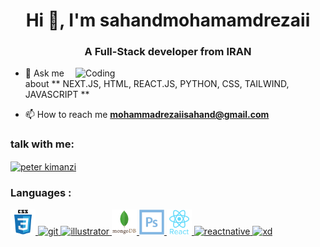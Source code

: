 [jolly]: https://github-readme-stats.vercel.app/api?username=sahandmohammadrehzaii&show_icons=true&hide=contribs,prs&cache_seconds=86400&theme=jolly

<h1 align="center">
  Hi 👋, I'm sahandmohamamdrezaii
</h1>
<h3 align="center">
  A Full-Stack developer from IRAN
</h3>
<img align="right" alt="Coding" width="400" src="https://sahand.storage.iran.liara.space/picture-3/rc2xyhpx49m71.gif"/>

- 💬 Ask me about ** NEXT.JS, HTML, REACT.JS, PYTHON, CSS, TAILWIND, JAVASCRIPT **

- 📫 How to reach me **mohammadrezaiisahand@gmail.com**

<h3 align="left">talk with me:</h3>
<p align="left">
<a href="https://www.linkedin.com/in/arghavan-shahbaz-aa4631294/" target="blank">
<img align="center" src="https://raw.githubusercontent.com/rahuldkjain/github-profile-readme-generator/master/src/images/icons/Social/linked-in-alt.svg" alt="peter kimanzi" height="30" width="40" />
</a>
</p>

<h3 align="left">Languages :</h3>
  <a href="https://www.w3schools.com/css/" target="_blank" rel="noreferrer"> 
    <img src="https://raw.githubusercontent.com/devicons/devicon/master/icons/css3/css3-original-wordmark.svg" alt="css3" width="40" height="40"/> 
  </a> 
  <a href="https://git-scm.com/" target="_blank" rel="noreferrer">
    <img src="https://www.vectorlogo.zone/logos/git-scm/git-scm-icon.svg" alt="git" width="40" height="40"/> 
  </a>
  <a href="https://www.adobe.com/in/products/illustrator.html" target="_blank" rel="noreferrer">
    <img src="https://www.vectorlogo.zone/logos/adobe_illustrator/adobe_illustrator-icon.svg" alt="illustrator" width="40" height="40"/>
  </a> 
  <a href="https://www.mongodb.com/" target="_blank" rel="noreferrer"> 
    <img src="https://raw.githubusercontent.com/devicons/devicon/master/icons/mongodb/mongodb-original-wordmark.svg" alt="mongodb" width="40" height="40"/> 
  </a>
  <a href="https://www.photoshop.com/en" target="_blank" rel="noreferrer">
    <img src="https://raw.githubusercontent.com/devicons/devicon/master/icons/photoshop/photoshop-line.svg" alt="photoshop" width="40" height="40"/> 
  <a href="https://reactjs.org/" target="_blank" rel="noreferrer"> 
    <img src="https://raw.githubusercontent.com/devicons/devicon/master/icons/react/react-original-wordmark.svg" alt="react" width="40" height="40"/>
  </a>
  <a href="https://reactnative.dev/" target="_blank" rel="noreferrer">
    <img src="https://reactnative.dev/img/header_logo.svg" alt="reactnative" width="40" height="40"/> 
  </a> 
  <a href="https://www.adobe.com/products/xd.html" target="_blank" rel="noreferrer"> 
    <img src="https://cdn.worldvectorlogo.com/logos/adobe-xd.svg" alt="xd" width="40" height="40"/> 
  </a> 
</p>
